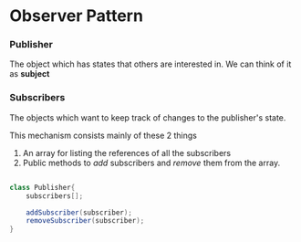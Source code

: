 # **Observer Pattern**

### **Publisher**
The object which has states that others are interested in. We can think of it as **subject**

### **Subscribers**
The objects which want to keep track of changes to the publisher's state.

This mechanism consists mainly of these 2 things
1. An array for listing the references of all the subscribers
2. Public methods to *add* subscribers and *remove* them from the array.

```java

class Publisher{
    subscribers[];

    addSubscriber(subscriber);
    removeSubscriber(subscriber);
}
    
```